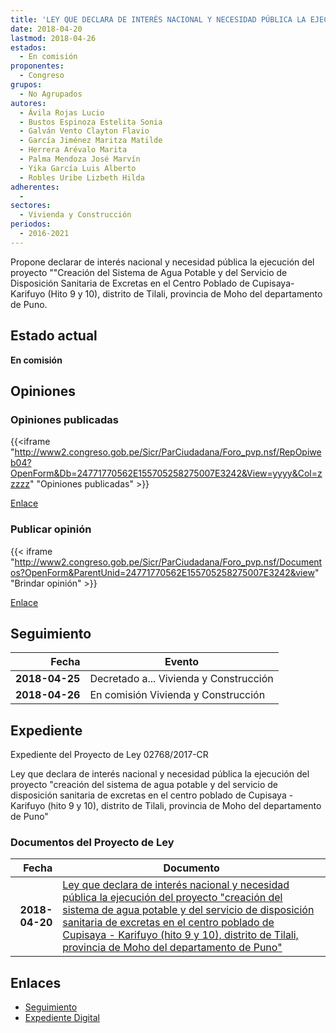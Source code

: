 ```yaml
---
title: 'LEY QUE DECLARA DE INTERÉS NACIONAL Y NECESIDAD PÚBLICA LA EJECUCIÓN DEL PROYECTO "CREACIÓN DEL SISTEMA DE AGUA POTABLE Y DEL SERVICIO DE DISPOSICIÓN SANITARIA DE EXCRETAS EN EL CENTRO POBLADO DE CUPISAYA-KARIFUYO (HITO 9 Y 10), DISTRITO DE TILALI, PROVINCIA DE MOHO DEL DEPARTAMENTO DE PUNO'
date: 2018-04-20
lastmod: 2018-04-26
estados: 
  - En comisión
proponentes: 
  - Congreso
grupos: 
  - No Agrupados
autores: 
  - Ávila Rojas Lucio
  - Bustos Espinoza Estelita Sonia
  - Galván Vento Clayton Flavio
  - García Jiménez Maritza Matilde
  - Herrera Arévalo Marita
  - Palma Mendoza José Marvín
  - Yika García Luis Alberto
  - Robles Uribe Lizbeth Hilda
adherentes: 
  - 
sectores: 
  - Vivienda y Construcción
periodos: 
  - 2016-2021
---
```


Propone declarar de interés nacional y necesidad pública la ejecución del proyecto ""Creación del Sistema de Agua Potable y del Servicio de Disposición Sanitaria de Excretas en el Centro Poblado de Cupisaya-Karifuyo (Hito 9 y 10), distrito de Tilali, provincia de Moho del departamento de Puno.


## Estado actual

**En comisión**

## Opiniones

### Opiniones publicadas

{{<iframe "http://www2.congreso.gob.pe/Sicr/ParCiudadana/Foro_pvp.nsf/RepOpiweb04?OpenForm&Db=24771770562E155705258275007E3242&View=yyyy&Col=zzzzz" "Opiniones publicadas" >}}

[Enlace](http://www2.congreso.gob.pe/Sicr/ParCiudadana/Foro_pvp.nsf/RepOpiweb04?OpenForm&Db=24771770562E155705258275007E3242&View=yyyy&Col=zzzzz)
### Publicar opinión

{{< iframe "http://www2.congreso.gob.pe/Sicr/ParCiudadana/Foro_pvp.nsf/Documentos?OpenForm&ParentUnid=24771770562E155705258275007E3242&view" "Brindar opinión" >}}

[Enlace](http://www2.congreso.gob.pe/Sicr/ParCiudadana/Foro_pvp.nsf/Documentos?OpenForm&ParentUnid=24771770562E155705258275007E3242&view)

## Seguimiento

| Fecha | Evento |
|------:|--------|
| **2018-04-25** | Decretado a... Vivienda y Construcción|
| **2018-04-26** | En comisión Vivienda y Construcción|


## Expediente

Expediente del Proyecto de Ley 02768/2017-CR

Ley que declara de interés nacional y necesidad pública la ejecución del proyecto "creación del sistema de agua potable y del servicio de disposición sanitaria de excretas en el centro poblado de Cupisaya - Karifuyo (hito 9 y 10), distrito de Tilali, provincia de Moho del departamento de Puno"


### Documentos del Proyecto de Ley

| Fecha | Documento |
|------:|--------|
| **2018-04-20** | [Ley que declara de interés nacional y necesidad pública la ejecución del proyecto "creación del sistema de agua potable y del servicio de disposición sanitaria de excretas en el centro poblado de Cupisaya - Karifuyo (hito 9 y 10), distrito de Tilali, provincia de Moho del departamento de Puno"](http://www.leyes.congreso.gob.pe/Documentos/2016_2021/Proyectos_de_Ley_y_de_Resoluciones_Legislativas/PL0276820180420..pdf) |

## Enlaces 

- [Seguimiento](http://www2.congreso.gob.pe/Sicr/TraDocEstProc/CLProLey2016.nsf/f7fff46988ca05b1052578e100829cc7/e21161bd6b1dcea605258275007e391e?OpenDocument)
- [Expediente Digital](http://www2.congreso.gob.pe/Sicr/TraDocEstProc/CLProLey2016.nsf/f7fff46988ca05b1052578e100829cc7/e21161bd6b1dcea605258275007e391e?OpenDocument&Click=05257FB7005EB655.eb71d0cf91d8294e05256cdf006b5706/$Body/0.1C6C)
